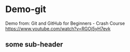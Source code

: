 # Demo-git

Demo from:
Git and GitHub for Beginners - Crash Course
https://www.youtube.com/watch?v=RGOj5yH7evk

## some sub-header
